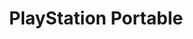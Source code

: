 ---
title: 'PlayStation Portable'
slug: playstation-portable
shortname: PSP
company: sony
logo: '<path d="M33.2798985,52.1716751 C34.9985787,52.1716751 36.0292386,51.8217259 36.0292386,50.1880203 C36.0292386,48.9782741 35.28,48.3313706 33.5613198,48.3313706 L31.186599,48.3313706 L31.186599,52.1716751 L33.2798985,52.1716751 Z M30.280203,57.2180711 L30.280203,47.5528934 L33.8116751,47.5528934 C36.3106599,47.5528934 36.9676142,48.8028426 36.9676142,50.2528934 C36.9676142,52.4119797 35.0296447,52.9492386 33.2488325,52.9492386 L31.186599,52.9492386 L31.186599,57.2180711 L30.280203,57.2180711 Z M38.1855838,57.2180711 L38.1855838,47.5528934 L38.966802,47.5528934 L38.966802,57.2180711 L38.1855838,57.2180711 Z M45.5290355,53.5650761 C44.8419289,53.8464975 44.1228426,53.9022335 43.435736,53.9561421 C42.2168528,54.0493401 41.4676142,54.493401 41.4676142,55.4308629 C41.4676142,56.2806091 42.2177665,56.6808122 42.9679188,56.6808122 C44.248934,56.6808122 45.5299492,56.0622335 45.5299492,54.6523858 L45.5290355,53.5650761 Z M44.1548223,53.1648731 C44.4663959,53.1365482 44.9671066,53.0561421 45.2165482,52.9337056 C45.4979695,52.8149239 45.5290355,52.4521827 45.5290355,52.2118782 C45.5290355,51.393198 45.0292386,50.8029442 43.7792893,50.8029442 C42.6855838,50.8029442 41.9052792,51.1647716 41.7481218,52.3717766 L40.9358376,52.3717766 C41.0610152,50.7335025 42.2789848,50.0747208 43.8103553,50.0747208 C45.2165482,50.0747208 46.3102538,50.6275127 46.3102538,52.2365482 L46.3102538,56.0211168 C46.3102538,56.6524873 46.4975635,56.7995939 47.1545178,56.5583756 L47.1545178,57.1897462 C47.0604061,57.2308629 46.7789848,57.3240609 46.5295431,57.3240609 C46.4043655,57.3240609 46.3102538,57.3121827 46.1859898,57.2838579 C45.6231472,57.2061929 45.5290355,56.7338071 45.5290355,56.2486294 C44.8729949,57.0024365 43.935533,57.4053807 42.9359391,57.4053807 C41.7170558,57.4053807 40.6233503,56.7456853 40.6233503,55.4061929 C40.6233503,54.2403046 41.4356345,53.5276142 43.060203,53.3119797 L44.1548223,53.1648731 Z M48.3103553,59.1085279 C48.528731,59.148731 48.7471066,59.1925888 48.9663959,59.1925888 C49.9038579,59.1925888 50.0290355,57.8750254 50.3415228,57.271066 L47.622335,50.2656853 L48.528731,50.2656853 L50.7791878,56.2404061 L52.997665,50.2656853 L53.8720812,50.2656853 L51.2789848,57.1239594 C50.6220305,58.8673096 50.1852792,59.955533 49.0595939,59.955533 C48.7790863,59.955533 48.528731,59.9153299 48.3103553,59.862335 L48.3103553,59.1085279 Z M55.7780711,54.3307614 C55.9352284,56.0622335 57.06,56.6926904 58.5593909,56.6926904 C60.2780711,56.6926904 60.9971574,55.7561421 60.9971574,54.6935025 C60.9971574,51.6992893 55.1220305,53.6875127 55.1220305,49.891066 C55.1220305,48.5470051 56.215736,47.299797 58.4031472,47.299797 C60.5594924,47.299797 61.653198,48.6118782 61.622132,50.1880203 L60.777868,50.1880203 C60.777868,48.7096447 59.6220305,48.0782741 58.4031472,48.0782741 C56.5282234,48.0782741 55.8721827,49.2185787 56.0284264,50.2126904 C56.4341117,52.7061929 61.9346193,50.908934 61.9346193,54.6523858 C61.9346193,56.4277157 60.6216244,57.4720812 58.4031472,57.4720812 C56.3719797,57.4720812 54.8716751,56.4277157 54.8716751,54.3307614 L55.7780711,54.3307614 Z M66.122132,57.2436548 C65.9348223,57.2838579 65.591269,57.4062944 65.1846701,57.4062944 C64.4034518,57.4062944 63.9657868,57.0563452 63.9657868,56.0220305 L63.9657868,50.9345178 L62.9652792,50.9345178 L62.9652792,50.2656853 L63.9657868,50.2656853 L63.9657868,48.3313706 L64.7780711,48.3313706 L64.7780711,50.2656853 L66.06,50.2656853 L66.06,50.9345178 L64.7780711,50.9345178 L64.7780711,55.7004061 C64.7780711,56.3875127 64.7780711,56.6808122 65.4651777,56.6808122 C65.684467,56.6808122 65.9028426,56.6406091 66.122132,56.5876142 L66.122132,57.2436548 Z M72.1525888,53.5650761 C71.4654822,53.8464975 70.7783756,53.9022335 70.0903553,53.9561421 C68.8714721,54.0493401 68.1213198,54.493401 68.1213198,55.4308629 C68.1213198,56.2806091 68.8714721,56.6808122 69.6225381,56.6808122 C70.9026396,56.6808122 72.1525888,56.0622335 72.1525888,54.6523858 L72.1525888,53.5650761 Z M70.8085279,53.1648731 C71.0899492,53.1365482 71.5906599,53.0561421 71.8720812,52.9337056 C72.1215228,52.8149239 72.1525888,52.4521827 72.1525888,52.2118782 C72.1525888,51.393198 71.6838579,50.8029442 70.4339086,50.8029442 C69.3091371,50.8029442 68.5589848,51.1647716 68.4027411,52.3717766 L67.5904569,52.3717766 C67.7156345,50.7335025 68.9336041,50.0747208 70.4339086,50.0747208 C71.8401015,50.0747208 72.9648731,50.6275127 72.9648731,52.2365482 L72.9648731,56.0211168 C72.9648731,56.6524873 73.1220305,56.7995939 73.8091371,56.5583756 L73.8091371,57.1897462 C73.6839594,57.2308629 73.4025381,57.3240609 73.1841624,57.3240609 C73.0589848,57.3240609 72.9347208,57.3121827 72.8086294,57.2838579 C72.2777665,57.2061929 72.1836548,56.7338071 72.1836548,56.2486294 C71.4965482,57.0024365 70.591066,57.4053807 69.5905584,57.4053807 C68.3716751,57.4053807 67.2469036,56.7456853 67.2469036,55.4061929 C67.2469036,54.2403046 68.0591878,53.5276142 69.6846701,53.3119797 L70.8085279,53.1648731 Z M77.7152284,57.2436548 C77.5279188,57.2838579 77.1834518,57.4062944 76.7777665,57.4062944 C75.9965482,57.4062944 75.5588832,57.0563452 75.5588832,56.0220305 L75.5588832,50.9345178 L74.5903553,50.9345178 L74.5903553,50.2656853 L75.5588832,50.2656853 L75.5588832,48.3313706 L76.3720812,48.3313706 L76.3720812,50.2656853 L77.6530964,50.2656853 L77.6530964,50.9345178 L76.3720812,50.9345178 L76.3720812,55.7004061 C76.3720812,56.3875127 76.3720812,56.6808122 77.0591878,56.6808122 C77.2775635,56.6808122 77.4968528,56.6406091 77.7152284,56.5876142 L77.7152284,57.2436548 Z M80.1219289,57.2180711 L79.339797,57.2180711 L79.339797,50.2656853 L80.1219289,50.2656853 L80.1219289,57.2180711 Z M79.277665,48.7461929 L79.277665,47.5528934 L80.1840609,47.5528934 L80.1840609,48.7461929 L79.277665,48.7461929 Z M84.8713706,50.8029442 C83.1837563,50.8029442 82.5277157,52.2365482 82.5277157,53.7395939 C82.5277157,55.471066 83.34,56.6808122 84.8713706,56.6808122 C86.5580711,56.6808122 87.2460914,55.2307614 87.2460914,53.7395939 C87.2460914,52.1022335 86.5900508,50.8029442 84.8713706,50.8029442 Z M81.6523858,53.7395939 C81.6523858,51.7148223 82.7460914,50.0747208 84.8713706,50.0747208 C87.057868,50.0747208 88.1205076,51.6992893 88.1205076,53.7395939 C88.1205076,55.9434518 86.8394924,57.4053807 84.8713706,57.4053807 C83.1216244,57.3779695 81.6523858,56.1709645 81.6523858,53.7395939 Z M90.0584772,57.2180711 L89.2461929,57.2180711 L89.2461929,50.2656853 L90.0584772,50.2656853 L90.0584772,51.2305584 C90.6834518,50.5471066 91.339492,50.0747208 92.276954,50.0747208 C93.151371,50.0747208 93.902437,50.3433503 94.402234,51.0688325 C94.744873,51.5686294 94.776853,52.0903553 94.776853,52.6650761 L94.776853,57.2180711 L93.963655,57.2180711 L93.963655,52.6806091 C93.963655,51.4343147 93.432792,50.8029442 92.151777,50.8029442 C91.151269,50.8029442 90.4641624,51.4461929 90.2138071,52.1552284 C90.0575635,52.5992893 90.0575635,52.9903553 90.0575635,53.4746193 L90.0575635,57.2180711 L90.0584772,57.2180711 Z M97.932792,54.9593909 C97.83868,54.915533 97.714416,54.8936041 97.527107,54.8936041 L97.276751,54.8936041 L97.276751,55.5368528 L97.558173,55.5368528 C97.68335,55.5368528 97.807614,55.5249746 97.87066,55.5003046 C97.994924,55.4500508 98.05797,55.3568528 98.05797,55.2188832 C98.05797,55.0900508 97.994924,55.002335 97.932792,54.9593909 Z M97.589239,54.6743147 C97.808528,54.6743147 97.964772,54.6935025 98.089036,54.7364467 C98.276345,54.8150254 98.339391,54.9648731 98.339391,55.1932995 C98.339391,55.3522843 98.307411,55.4683249 98.183147,55.5432487 C98.120102,55.5834518 98.026904,55.6126904 97.933706,55.6309645 C98.05797,55.6519797 98.152081,55.7150254 98.214213,55.8091371 C98.276345,55.9059898 98.308325,56.0001015 98.308325,56.0905584 L98.308325,56.2212183 C98.308325,56.2650761 98.308325,56.3116751 98.339391,56.3564467 C98.339391,56.4057868 98.339391,56.4368528 98.339391,56.4523858 L98.339391,56.4743147 L98.05797,56.4743147 C98.05797,56.4679188 98.05797,56.4615228 98.05797,56.4587817 C98.05797,56.4514721 98.05797,56.442335 98.05797,56.433198 L98.026904,56.3774619 L98.026904,56.2340102 C98.026904,56.0211168 97.964772,55.8831472 97.87066,55.8182741 C97.808528,55.7771574 97.68335,55.7588832 97.527107,55.7588832 L97.277665,55.7588832 L97.277665,56.4743147 L96.965178,56.4743147 L96.965178,54.6743147 L97.589239,54.6743147 Z M96.620711,54.5811168 C96.339289,54.8561421 96.214112,55.1905584 96.214112,55.5770558 C96.214112,55.9745178 96.339289,56.308934 96.620711,56.5839594 C96.902132,56.8617259 97.214619,56.9996954 97.621218,56.9996954 C98.027817,56.9996954 98.339391,56.8617259 98.621726,56.5839594 C98.902234,56.308934 99.028325,55.9745178 99.028325,55.5770558 C99.028325,55.1905584 98.902234,54.8561421 98.621726,54.5811168 C98.340305,54.3060914 98.027817,54.1681218 97.621218,54.1681218 C97.214619,54.1681218 96.902132,54.3051777 96.620711,54.5811168 Z M98.777056,56.7365482 C98.464569,57.0554315 98.058883,57.2180711 97.621218,57.2180711 C97.18264,57.2180711 96.776954,57.0554315 96.465381,56.7365482 C96.15198,56.4185787 95.99665,56.0311675 95.99665,55.5770558 C95.99665,55.1302538 96.15198,54.7428426 96.465381,54.4276142 C96.776954,54.1059898 97.18264,53.9497462 97.621218,53.9497462 C98.05797,53.9497462 98.464569,54.1050761 98.777056,54.4276142 C99.089543,54.7401015 99.245787,55.1275127 99.245787,55.5770558 C99.245787,56.0311675 99.088629,56.4185787 98.777056,56.7365482 Z M104.745381,52.1716751 C106.464061,52.1716751 107.525787,51.8217259 107.525787,50.1880203 C107.525787,48.9782741 106.745482,48.3313706 105.026802,48.3313706 L102.651168,48.3313706 L102.651168,52.1716751 L104.745381,52.1716751 Z M101.745685,57.2180711 L101.745685,47.5528934 L105.277157,47.5528934 C107.777056,47.5528934 108.432183,48.8028426 108.432183,50.2528934 C108.432183,52.4119797 106.526193,52.9492386 104.714315,52.9492386 L102.651168,52.9492386 L102.651168,57.2180711 L101.745685,57.2180711 Z M112.025787,50.8029442 C110.339086,50.8029442 109.65198,52.2365482 109.65198,53.7395939 C109.65198,55.471066 110.49533,56.6808122 112.025787,56.6808122 C113.713401,56.6808122 114.401421,55.2307614 114.401421,53.7395939 C114.370355,52.1022335 113.744467,50.8029442 112.025787,50.8029442 Z M108.807716,53.7395939 C108.807716,51.7148223 109.870355,50.0747208 112.025787,50.0747208 C114.214112,50.0747208 115.244772,51.6992893 115.244772,53.7395939 C115.244772,55.9434518 113.963756,57.4053807 112.025787,57.4053807 C110.244975,57.3779695 108.807716,56.1709645 108.807716,53.7395939 Z M117.244873,57.2180711 L116.432589,57.2180711 L116.432589,50.2656853 L117.244873,50.2656853 L117.244873,51.5695431 L117.276853,51.5695431 C117.713604,50.4529949 118.370558,50.0747208 119.526396,50.0747208 L119.526396,50.9509645 C117.713604,50.9098477 117.245787,52.2502538 117.245787,53.8062944 L117.245787,57.2180711 L117.244873,57.2180711 Z M124.026396,57.2436548 C123.838173,57.2838579 123.494619,57.4062944 123.119086,57.4062944 C122.306802,57.4062944 121.869137,57.0563452 121.869137,56.0220305 L121.869137,50.9345178 L120.900609,50.9345178 L120.900609,50.2656853 L121.869137,50.2656853 L121.869137,48.3313706 L122.681421,48.3313706 L122.681421,50.2656853 L123.994416,50.2656853 L123.994416,50.9345178 L122.681421,50.9345178 L122.681421,55.7004061 C122.681421,56.3875127 122.713401,56.6808122 123.369442,56.6808122 C123.588731,56.6808122 123.838173,56.6406091 124.025482,56.5876142 L124.025482,57.2436548 L124.026396,57.2436548 Z M129.806497,53.5650761 C129.119391,53.8464975 128.431371,53.9022335 127.744264,53.9561421 C126.525381,54.0493401 125.776142,54.493401 125.776142,55.4308629 C125.776142,56.2806091 126.526294,56.6808122 127.275533,56.6808122 C128.557462,56.6808122 129.807411,56.0622335 129.807411,54.6523858 L129.807411,53.5650761 L129.806497,53.5650761 Z M128.462437,53.1648731 C128.742944,53.1365482 129.243655,53.0561421 129.525076,52.9337056 C129.775431,52.8149239 129.806497,52.4521827 129.806497,52.2118782 C129.806497,51.393198 129.337766,50.8029442 128.087817,50.8029442 C126.963959,50.8029442 126.212893,51.1647716 126.05665,52.3717766 L125.244365,52.3717766 C125.368629,50.7335025 126.588426,50.0747208 128.087817,50.0747208 C129.49401,50.0747208 130.619695,50.6275127 130.619695,52.2365482 L130.619695,56.0211168 C130.619695,56.6524873 130.775025,56.7995939 131.463046,56.5583756 L131.463046,57.1897462 C131.337868,57.2308629 131.056447,57.3240609 130.838071,57.3240609 C130.712893,57.3240609 130.587716,57.3121827 130.463452,57.2838579 C129.932589,57.2061929 129.838477,56.7338071 129.838477,56.2486294 C129.150457,57.0024365 128.244975,57.4053807 127.243553,57.4053807 C126.025584,57.4053807 124.899898,56.7456853 124.899898,55.4061929 C124.899898,54.2403046 125.712183,53.5276142 127.337665,53.3119797 L128.462437,53.1648731 Z M136.181421,56.6808122 C137.525482,56.6808122 138.525076,55.6994924 138.557056,53.9561421 C138.618274,52.2118782 137.83797,50.8029442 136.181421,50.8029442 C134.713096,50.8029442 133.837765,52.1433503 133.837765,53.7121827 C133.836853,55.393401 134.650964,56.6808122 136.181421,56.6808122 Z M133.836853,57.2180711 L133.024569,57.2180711 L133.024569,47.5528934 L133.836853,47.5528934 L133.836853,51.377665 C134.338477,50.533401 135.337157,50.0747208 136.306599,50.0747208 C138.430051,50.0747208 139.400406,51.808934 139.400406,53.7551269 C139.400406,55.8054822 138.525076,57.4053807 136.275533,57.4053807 C135.369137,57.4053807 134.338477,56.9083249 133.83868,55.9964467 L133.83868,57.2180711 L133.836853,57.2180711 Z M141.181218,57.2180711 L141.181218,47.5528934 L141.993503,47.5528934 L141.993503,57.2180711 L141.181218,57.2180711 Z M148.993401,53.2562437 C148.993401,51.9030457 148.243249,50.8029442 146.80599,50.8029442 C145.368731,50.8029442 144.618579,51.9432487 144.462335,53.2562437 L148.993401,53.2562437 Z M144.462335,53.9305584 C144.462335,55.4308629 145.274619,56.6808122 146.80599,56.6808122 C147.83665,56.6808122 148.680914,56.1024365 148.899289,55.0845685 L149.805685,55.0845685 C149.399086,56.395736 148.586802,57.4062944 146.80599,57.4062944 C144.586599,57.4062944 143.618071,55.8219289 143.618071,53.7697462 C143.618071,51.7413198 144.805888,50.0747208 146.80599,50.0747208 C148.71198,50.0747208 149.867817,51.4343147 149.867817,53.9305584 L144.462335,53.9305584 Z M0,0.305177665 L56.9348223,0.305177665 L56.9348223,17.1886294 L2.2495431,17.1886294 L2.2495431,31.8225381 L0,31.8225381 L0,14.9381726 L54.6852792,14.9381726 L54.6852792,2.55380711 L0,2.55380711 L0,0.305177665 Z M128.056751,17.1886294 L128.056751,31.8225381 L125.807208,31.8225381 L125.807208,14.9381726 L180.491574,14.9381726 L180.491574,2.55380711 L125.807208,2.55380711 L125.807208,0.304263959 L182.741117,0.304263959 L182.741117,17.1886294 L128.056751,17.1886294 Z M85.9650761,0.305177665 L85.9650761,0.304263959 L117.370051,0.304263959 L117.370051,2.55380711 L88.339797,2.55380711 L88.339797,31.8225381 L56.9348223,31.8225381 L56.9348223,29.5720812 L85.9650761,29.5720812 L85.9650761,0.305177665 Z" />'
disc: true
cartridge: false
color: gray-800
order: 7
---